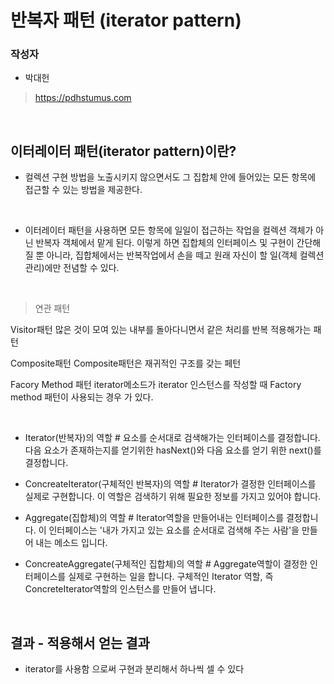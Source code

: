 # 반복자 패턴 (iterator pattern)

### 작성자
* 박대헌
> https://pdhstumus.com

<br/>

## 이터레이터 패턴(iterator pattern)이란?

* 컬렉션 구현 방법을 노출시키지 않으면서도 그 집합체 안에 들어있는 모든 항목에 접근할 수 있는 방법을 제공한다.

<br/>

* 이터레이터 패턴을 사용하면 모든 항목에 일일이 접근하는 작업을 컬렉션 객체가 아닌 반복자 객체에서 맡게 된다. 
이렇게 하면 집합체의 인터페이스 및 구현이 간단해질 뿐 아니라, 집합체에서는 반복작업에서 손을 떼고 원래 자신이 할 일(객체 컬렉션 관리)에만 전념할 수 있다.


<br/>

> 연관 패턴

Visitor패턴
많은 것이 모여 있는 내부를 돌아다니면서 같은 처리를 반복 적용해가는 패턴

Composite패턴
Composite패턴은 재귀적인 구조를 갖는 페턴

Facory Method 패턴
iterator메소드가 iterator 인스턴스를 작성할 때 Factory method 패턴이 사용되는 경우 가 있다.


<br/>


* Iterator(반복자)의 역할 #
요소를 순서대로 검색해가는 인터페이스를 결정합니다.
다음 요소가 존재하는지를 얻기위한 hasNext()와 다음 요소를 얻기 위한 next()를 결정합니다.

* ConcreateIterator(구체적인 반복자)의 역할 #
Iterator가 결정한 인터페이스를 실제로 구현합니다.
이 역할은 검색하기 위해 필요한 정보를 가지고 있어야 합니다.

* Aggregate(집합체)의 역할 #
Iterator역할을 만들어내는 인터페이스를 결정합니다.
이 인터페이스는 '내가 가지고 있는 요소를 순서대로 검색해 주는 사람'을 만들어 내는 메소드 입니다.

* ConcreateAggregate(구체적인 집합체)의 역할 #
Aggregate역할이 결정한 인터페이스를 실제로 구현하는 일을 합니다.
구체적인 Iterator 역할, 즉 ConcreteIterator역할의 인스턴스를 만들어 냅니다.
<br/>

## 결과 - 적용해서 얻는 결과

* iterator를 사용함 으로써 구현과 분리해서 하나씩 셀 수 있다
